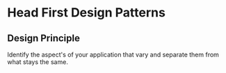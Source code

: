 # Head First Design Patterns

## Design Principle
Identify the aspect's of your application that vary and separate them from what stays the same.


